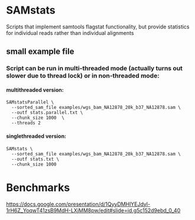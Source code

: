 # SAMstats

Scripts that implement samtools flagstat functionality, but provide statistics for individual reads rather than individual alignments

## small example file

### Script can be run in multi-threaded mode (actually turns out slower due to thread lock) or in non-threaded mode:


#### multithreaded version: 
```
SAMstatsParallel \
  --sorted_sam_file examples/wgs_bam_NA12878_20k_b37_NA12878.sam \
  --outf stats.parallel.txt \
  --chunk_size 1000  \
  --threads 2
```
#### singlethreaded version: 
```
SAMstats \
  --sorted_sam_file examples/wgs_bam_NA12878_20k_b37_NA12878.sam \
  --outf stats.txt \
  --chunk_size 1000 
```

# Benchmarks 
https://docs.google.com/presentation/d/1QyyDMHlYEJdyl-1rH6Z_YoqwT41zsB9MdH-LXjMM8pw/edit#slide=id.g5c152d9ebd_0_40
